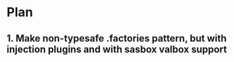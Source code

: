 # Plan

## 1. Make non-typesafe .factories pattern, but with injection plugins and with sasbox valbox support 

